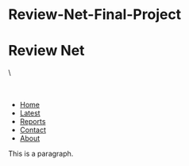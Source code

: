 # Review-Net-Final-Project
<!DOCTYPE html>
<html>
<head>

<link rel="stylesheet" type="text/css" href="main.css">

<title>My website</title>
</head>
<body>

<h1> Review Net </h1>\
<br>
<br>
<br>
<ul>
  <li><a class="active" href="#home">Home</a></li>
  <li><a href="#latest">Latest</a></li>
  <li><a href="#reports">Reports</a></li>
  <li><a href="#contact">Contact</a></li>
  <li><a href="#about">About</a></li>
</ul>

<p>This is a paragraph.</p>

</body>
</html>
